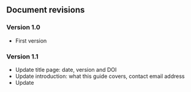 
## Document revisions

### Version 1.0

* First version

### Version 1.1

* Update title page: date, version and DOI
* Update introduction: what this guide covers, contact email address
* Update 